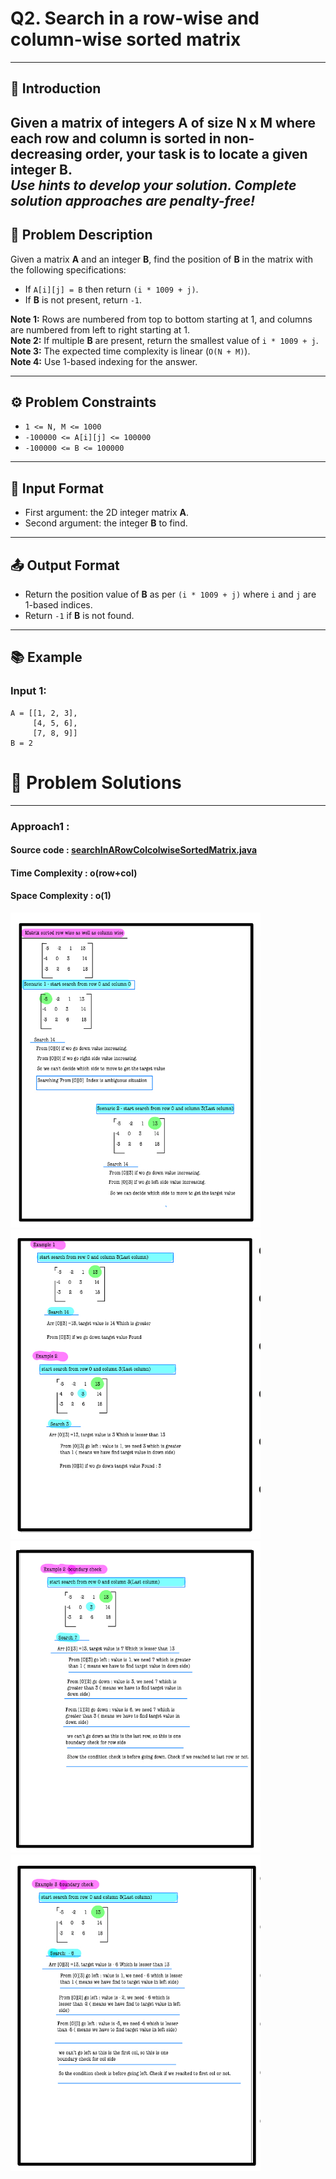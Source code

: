# Q2. Search in a row-wise and column-wise sorted matrix
---
## 🚀 Introduction
Given a matrix of integers **A** of size **N x M** where each row and column is sorted in non-decreasing order, your task is to locate a given integer **B**.  
_Use hints to develop your solution. Complete solution approaches are penalty-free!_
---
## 📝 Problem Description
Given a matrix **A** and an integer **B**, find the position of **B** in the matrix with the following specifications:  
- If `A[i][j] = B` then return `(i * 1009 + j)`.  
- If **B** is not present, return `-1`.  

**Note 1:** Rows are numbered from top to bottom starting at 1, and columns are numbered from left to right starting at 1.  
**Note 2:** If multiple **B** are present, return the smallest value of `i * 1009 + j`.  
**Note 3:** The expected time complexity is linear (`O(N + M)`).  
**Note 4:** Use 1-based indexing for the answer.

---

## ⚙️ Problem Constraints
- `1 <= N, M <= 1000`
- `-100000 <= A[i][j] <= 100000`
- `-100000 <= B <= 100000`

---

## 📝 Input Format
- First argument: the 2D integer matrix **A**.
- Second argument: the integer **B** to find.

---

## 📤 Output Format
- Return the position value of **B** as per `(i * 1009 + j)` where `i` and `j` are 1-based indices.
- Return `-1` if **B** is not found.

---

## 📚 Example
### Input 1:
```plaintext
A = [[1, 2, 3],
     [4, 5, 6],
     [7, 8, 9]]
B = 2
```
# 📝 Problem Solutions
---
### Approach1 : 
#### Source code : [searchInARowColcolwiseSortedMatrix.java](../src/spiralOrderMatrix2/searchInARowColcolwiseSortedMatrix.java)
#### Time Complexity : o(row+col)
#### Space Complexity : o(1)

 <img src="../images/searchInARowColcolwiseSortedMatrix/step1.jpg" alt="My Image" width="400" /> 
 <img src="../images/searchInARowColcolwiseSortedMatrix/step2.jpg" alt="My Image" width="400" /> 
 <img src="../images/searchInARowColcolwiseSortedMatrix/step3.jpg" alt="My Image" width="400" /> 
 <img src="../images/searchInARowColcolwiseSortedMatrix/step4.jpg" alt="My Image" width="400" /> 


